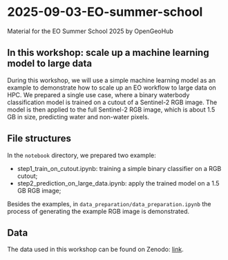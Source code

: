 # 2025-09-03-EO-summer-school

Material for the EO Summer School 2025 by OpenGeoHub

## In this workshop: scale up a machine learning model to large data

During this workshop, we will use a simple machine learning model as an example to demonstrate how to scale up an EO workflow to large data on HPC. We prepared a single use case, where a binary waterbody classification model is trained on a cutout of a Sentinel-2 RGB image. The model is then applied to the full Sentinel-2 RGB image, which is about 1.5 GB in size, predicting water and non-water pixels.

## File structures

In the `notebook` directory, we prepared two example:

- step1_train_on_cutout.ipynb: training a simple binary classifier on a RGB cutout;
- step2_prediction_on_large_data.ipynb: apply the trained model on a 1.5 GB RGB image;

Besides the examples, in `data_preparation/data_preparation.ipynb` the process of generating the example RGB image is demonstrated.

## Data

The data used in this workshop can be found on Zenodo: [link](https://zenodo.org/records/16613694).

